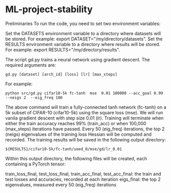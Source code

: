 # ML-project-stability

Preliminaries
To run the code, you need to set two environment variables:

Set the DATASETS environment variable to a directory where datasets will be stored. For example: export DATASET="/my/directory/datasets".
Set the RESULTS environment variable to a directory where results will be stored. For example: export RESULTS="/my/directory/results".

The script gd.py trains a neural network using gradient descent. The required arguments are:
```
gd.py [dataset] [arch_id] [loss] [lr] [max_steps]
```

For example:
```
python src/gd.py cifar10-5k fc-tanh  mse  0.01 100000 --acc_goal 0.99 --neigs 2  --eig_freq 100
```

The above command will train a fully-connected tanh network (fc-tanh) on a 5k subset of CIFAR-10 (cifar10-5k) using the square loss (mse). We will run vanila gradient descent with step size 0.01 (lr). Training will terminate when either the train accuracy reaches 99% (train_acc) or when 100,000 (max_steps) iterations have passed. Every 50 (eig_freq) iterations, the top 2 (neigs) eigenvalues of the training loss Hessian will be computed and recorded. The training results will be saved in the following output directory:

```
${RESULTS}/cifar10-5k/fc-tanh/seed_0/mse/gd/lr_0.01
```

Within this output directory, the following files will be created, each containing a PyTorch tensor:

train_loss_final, test_loss_final, train_acc_final, test_acc_final: the train and test losses and accuracies, recorded at each iteration
eigs_final: the top 2 eigenvalues, measured every 50 (eig_freq) iterations